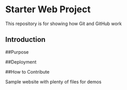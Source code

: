 # Starter Web Project


This repository is for showing how Git and GitHub work

## Introduction

##Purpose

##Deployment

##How to Contribute

Sample website with plenty of files for demos
